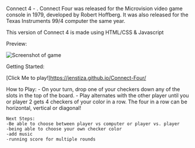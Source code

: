 Connect 4 - 
. Connect Four was released for the Microvision video game console in 1979, developed by Robert Hoffberg. It was also released for the Texas Instruments 99/4 computer the same year.

This version of Connect 4 is made using HTML/CSS & Javascript

Preview:

![Screenshot of game](/home/jennifer/code/Project/preview.jpg)

Getting Started:

[Click Me to play!]https://jenstiza.github.io/Connect-Four/

How to Play:
    - On your turn, drop one of your checkers down any of the slots in the top of the board. 
    - Play alternates with the other player until you or player 2 gets 4 checkers of your color in a row. The four in a row can be horizontal, vertical or diagonal!

    Next Steps:
    -Be able to choose between player vs computer or player vs. player
    -being able to choose your own checker color
    -add music
    -running score for multiple rounds
    